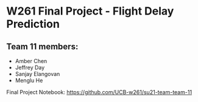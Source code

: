 # W261 Final Project - Flight Delay Prediction


## Team 11 members:
- Amber Chen
- Jeffrey Day
- Sanjay Elangovan
- Menglu He


Final Project Notebook: https://github.com/UCB-w261/su21-team-team-11
